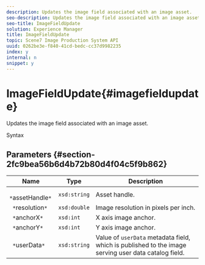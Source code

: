 ```yaml
---
description: Updates the image field associated with an image asset.
seo-description: Updates the image field associated with an image asset.
seo-title: ImageFieldUpdate
solution: Experience Manager
title: ImageFieldUpdate
topic: Scene7 Image Production System API
uuid: 0262be3e-f840-41cd-bedc-cc37d9982235
index: y
internal: n
snippet: y
---
```


# ImageFieldUpdate{#imagefieldupdate}

Updates the image field associated with an image asset.

 Syntax 

## Parameters {#section-2fc9bea56b6d4b72b80d4f04c5f9b862}

|  Name  | Type  | Description  |
|---|---|---|
|  ` *`assetHandle`*`  | `xsd:string`  | Asset handle.  |
|  ` *`resolution`*`  | `xsd:double`  | Image resolution in pixels per inch.  |
|  ` *`anchorX`*`  | `xsd:int`  | X axis image anchor.  |
|  ` *`anchorY`*`  | `xsd:int`  | Y axis image anchor.  |
|  ` *`userData`*`  | `xsd:string`  |Value of `userData` metadata field, which is published to the image serving user data catalog field.  |


